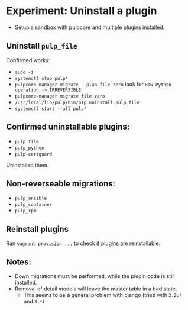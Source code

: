 # Experiment: Uninstall a plugin

* Setup a sandbox with pulpcore and multiple plugins installed.

## Uninstall `pulp_file`

Confirmed works:
* `sudo -i`
* `systemctl stop pulp*`
* `pulpcore-manager migrate --plan file zero`
  look for `Raw Python operation -> IRREVERSIBLE`
* `pulpcore-manager migrate file zero`
* `/usr/local/lib/pulp/bin/pip uninstall pulp_file`
* `systemctl start --all pulp*`

## Confirmed uninstallable plugins:

* `pulp_file`
* `pulp_python`
* `pulp-certguard`

Uninstalled them.

## Non-reverseable migrations:

* `pulp_ansible`
* `pulp_container`
* `pulp_rpm`

## Reinstall plugins

Ran `vagrant provision ...` to check if plugins are reinstallable.

## Notes:

- Down migrations must be performed, while the plugin code is still installed.
- Removal of detail models will leave the master table in a bad state.
  - This seems to be a general problem with django (tried with `2.2.*` and `3.*`)
